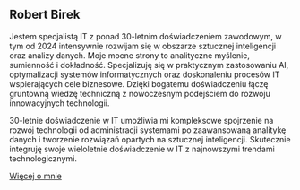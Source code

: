 ## Robert Birek
Jestem specjalistą IT z ponad 30-letnim doświadczeniem zawodowym, w tym od 2024 intensywnie rozwijam się w obszarze sztucznej inteligencji oraz analizy danych. Moje mocne strony to analityczne myślenie, sumienność i dokładność. Specjalizuję się w praktycznym zastosowaniu AI, optymalizacji systemów informatycznych oraz doskonaleniu procesów IT wspierających cele biznesowe. Dzięki bogatemu doświadczeniu łączę gruntowną wiedzę techniczną z nowoczesnym podejściem do rozwoju innowacyjnych technologii.

30-letnie doświadczenie w IT umożliwia mi kompleksowe spojrzenie na rozwój technologii od administracji systemami po zaawansowaną analitykę danych i tworzenie rozwiązań opartych na sztucznej inteligencji. Skutecznie integruję swoje wieloletnie doświadczenie w IT z najnowszymi trendami technologicznymi.

<a href="https://robertbirek.github.io/aboutme/" target="_blank">Więcej o mnie</a>

